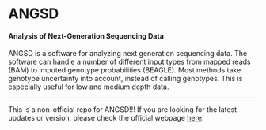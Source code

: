 # ANGSD

#### Analysis of Next-Generation Sequencing Data

ANGSD is a software for analyzing next generation sequencing data. The software can handle a number of different input types from mapped reads (BAM) to imputed genotype probabilities (BEAGLE). Most methods take genotype uncertainty into account, instead of calling genotypes. This is especially useful for low and medium depth data.

---

This is a non-official repo for ANGSD!!! If you are looking for the latest updates or version, please check the official webpage [here](http://popgen.dk/angsd/index.php/Main_Page).
